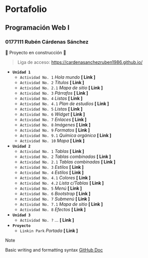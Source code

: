 # Portafolio
## Programación Web I
### 0177111 Rubén Cárdenas Sánchez
:construction: Proyecto en construcción :construction:

> Liga de acceso: https://cardenasanchezruben1986.github.io/

 - **`Unidad 1`**
   - `Actividad No. 1` *Hola mundo* **[ Link ]**
   - `Actividad No. 2` *Títulos* **[ Link ]**
   - `Actividad No. 2.1` *Mapa de sitio* **[ Link ]**
   - `Actividad No. 3` *Párrafos* **[ Link ]**
   - `Actividad No. 4` *Listas* **[ Link ]**
   - `Actividad No. 4.1` *Plan de estudios* **[ Link ]**
   - `Actividad No. 5` *Listas* **[ Link ]**
   - `Actividad No. 6` *Widget* **[ Link ]**
   - `Actividad No. 7` *Enlaces* **[ Link ]**
   - `Actividad No. 8` *Imágenes* **[ Link ]**
   - `Actividad No. 9` *Formatos* **[ Link ]**
   - `Actividad No. 9.1` *Química orgánica* **[ Link ]**
   - `Actividad No. 10` *Mapa* **[ Link ]**
 - **`Unidad 2`**
   - `Actividad No. 1` *Tablas* **[ Link ]**
   - `Actividad No. 2` *Tablas combinadas* **[ Link ]**
   - `Actividad No. 2.1` *Tablas combinadas* **[ Link ]**
   - `Actividad No. 3` *Estilos* **[ Link ]**
   - `Actividad No. 4` *Estilos* **[ Link ]**
   - `Actividad No. 4.1` *Colores* **[ Link ]**
   - `Actividad No. 4.2` *Lista c/Tablas* **[ Link ]**
   - `Actividad No. 5` *Menú* **[ Link ]**
   - `Actividad No. 6` *Bootstrap* **[ Link ]**
   - `Actividad No. 7` *Submenú* **[ Link ]**
   - `Actividad No. 7.1` *Mapa de sitio* **[ Link ]**
   - `Actividad No. 8` *Efectos* **[ Link ]**
 - **`Unidad 3`**
   - `Actividad No. ?` *...* **[ Link ]**
 - **`Proyecto`**
   - `Linkin Park` *Portada* **[ Link ]**

> [!NOTE]
> Basic writing and formatting syntax [GitHub Doc](https://docs.github.com/en/get-started/writing-on-github/getting-started-with-writing-and-formatting-on-github/basic-writing-and-formatting-syntax)
